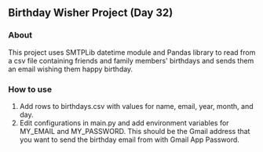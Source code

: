 ## Birthday Wisher Project (Day 32)
### About
This project uses SMTPLib datetime module and Pandas library to read from a csv file containing friends and family members' birthdays and sends them an email wishing them happy birthday.
### How to use
1. Add rows to birthdays.csv with values for name, email, year, month, and day.
2. Edit configurations in main.py and add environment variables for MY_EMAIL and MY_PASSWORD. This should be the Gmail address that you want to send the birthday email from with Gmail App Password. 